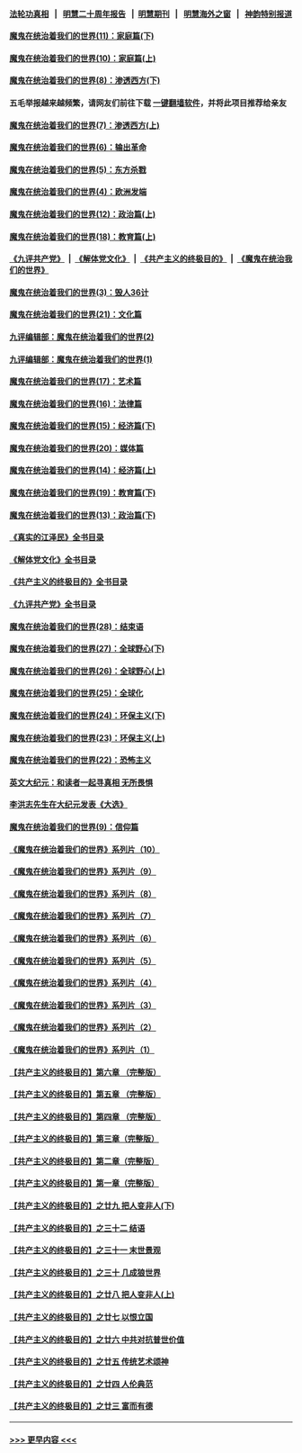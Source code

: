 #### [法轮功真相](https://github.com/gfw-breaker/truth/blob/master/README.md?t=0) &nbsp;&nbsp;|&nbsp;&nbsp; [明慧二十周年报告](https://github.com/gfw-breaker/mh-reports/blob/master/README.md?t=0) &nbsp;&nbsp;|&nbsp;&nbsp;[明慧期刊](https://github.com/gfw-breaker/mh-qikan) &nbsp;&nbsp;|&nbsp;&nbsp; [明慧海外之窗](https://github.com/gfw-breaker/mh-news/blob/master/README.md?t=0) &nbsp;&nbsp;|&nbsp;&nbsp; [神韵特别报道](https://github.com/gfw-breaker/mh-news/blob/master/shenyun.md?t=0)
#### [魔鬼在统治着我们的世界(11)：家庭篇(下)](../pages/nsc422/n10440961.md?t=11231601) 
#### [魔鬼在统治着我们的世界(10)：家庭篇(上)](../pages/nsc422/n10435448.md?t=11231601) 
#### [魔鬼在统治着我们的世界(8)：渗透西方(下)](../pages/nsc422/n10429603.md?t=11231601) 
#### 五毛举报越来越频繁，请网友们前往下载 [一键翻墙软件](https://github.com/gfw-breaker/ssr-accounts)，并将此项目推荐给亲友
#### [魔鬼在统治着我们的世界(7)：渗透西方(上)](../pages/nsc422/n10426013.md?t=11231601) 
#### [魔鬼在统治着我们的世界(6)：输出革命](../pages/nsc422/n10421536.md?t=11231601) 
#### [魔鬼在统治着我们的世界(5)：东方杀戮](../pages/nsc422/n10417707.md?t=11231601) 
#### [魔鬼在统治着我们的世界(4)：欧洲发端](../pages/nsc422/n10414890.md?t=11231601) 
#### [魔鬼在统治着我们的世界(12)：政治篇(上)](../pages/nsc422/n10444576.md?t=11231601) 
#### [魔鬼在统治着我们的世界(18)：教育篇(上)](../pages/nsc422/n10526970.md?t=11231601) 
#### [《九评共产党》](https://github.com/begood0513/9ping.md/blob/master/README.md) &nbsp;|&nbsp; [《解体党文化》](../../../../jtdwh.md/blob/master/README.md)  &nbsp;|&nbsp; [《共产主义的终极目的》](../../../../gczydzjmd.md/blob/master/README.md) &nbsp;|&nbsp; [《魔鬼在统治我们的世界》](../../../../mgztzwmdsj.md/blob/master/README.md) 
#### [魔鬼在统治着我们的世界(3)：毁人36计](../pages/nsc422/n10411583.md?t=11231601) 
#### [魔鬼在统治着我们的世界(21)：文化篇](../pages/nsc422/n10597706.md?t=11231601) 
#### [九评编辑部：魔鬼在统治着我们的世界(2)](../pages/nsc422/n10410036.md?t=11231601) 
#### [九评编辑部：魔鬼在统治着我们的世界(1)](../pages/nsc422/n10406825.md?t=11231601) 
#### [魔鬼在统治着我们的世界(17)：艺术篇](../pages/nsc422/n10499093.md?t=11231601) 
#### [魔鬼在统治着我们的世界(16)：法律篇](../pages/nsc422/n10485969.md?t=11231601) 
#### [魔鬼在统治着我们的世界(15)：经济篇(下)](../pages/nsc422/n10469975.md?t=11231601) 
#### [魔鬼在统治着我们的世界(20)：媒体篇](../pages/nsc422/n10586579.md?t=11231601) 
#### [魔鬼在统治着我们的世界(14)：经济篇(上)](../pages/nsc422/n10457370.md?t=11231601) 
#### [魔鬼在统治着我们的世界(19)：教育篇(下)](../pages/nsc422/n10564808.md?t=11231601) 
#### [魔鬼在统治着我们的世界(13)：政治篇(下)](../pages/nsc422/n10448270.md?t=11231601) 
#### [《真实的江泽民》全书目录](../pages/nsc422/n13721399.md?t=11231601) 
#### [《解体党文化》全书目录](../pages/nsc422/n13721157.md?t=11231601) 
#### [《共产主义的终极目的》全书目录](../pages/nsc422/n13721048.md?t=11231601) 
#### [《九评共产党》全书目录](../pages/nsc422/n13708085.md?t=11231601) 
#### [魔鬼在统治着我们的世界(28)：结束语](../pages/nsc422/n10936246.md?t=11231601) 
#### [魔鬼在统治着我们的世界(27)：全球野心(下)](../pages/nsc422/n10928319.md?t=11231601) 
#### [魔鬼在统治着我们的世界(26)：全球野心(上)](../pages/nsc422/n10900318.md?t=11231601) 
#### [魔鬼在统治着我们的世界(25)：全球化](../pages/nsc422/n10788205.md?t=11231601) 
#### [魔鬼在统治着我们的世界(24)：环保主义(下)](../pages/nsc422/n10695307.md?t=11231601) 
#### [魔鬼在统治着我们的世界(23)：环保主义(上)](../pages/nsc422/n10688613.md?t=11231601) 
#### [魔鬼在统治着我们的世界(22)：恐怖主义](../pages/nsc422/n10614727.md?t=11231601) 
#### [英文大纪元：和读者一起寻真相 无所畏惧](../pages/nsc422/n12542027.md?t=11231601) 
#### [李洪志先生在大纪元发表《大选》](../pages/nsc422/n12534746.md?t=11231601) 
#### [魔鬼在统治着我们的世界(9)：信仰篇](../pages/nsc422/n10432159.md?t=11231601) 
#### [《魔鬼在统治着我们的世界》系列片（10）](../pages/nsc422/n12292670.md?t=11231601) 
#### [《魔鬼在统治着我们的世界》系列片（9）](../pages/nsc422/n12290859.md?t=11231601) 
#### [《魔鬼在统治着我们的世界》系列片（8）](../pages/nsc422/n12287445.md?t=11231601) 
#### [《魔鬼在统治着我们的世界》系列片（7）](../pages/nsc422/n12283425.md?t=11231601) 
#### [《魔鬼在统治着我们的世界》系列片（6）](../pages/nsc422/n12282314.md?t=11231601) 
#### [《魔鬼在统治着我们的世界》系列片（5）](../pages/nsc422/n12281419.md?t=11231601) 
#### [《魔鬼在统治着我们的世界》系列片（4）](../pages/nsc422/n12274024.md?t=11231601) 
#### [《魔鬼在统治着我们的世界》系列片（3）](../pages/nsc422/n12271322.md?t=11231601) 
#### [《魔鬼在统治着我们的世界》系列片（2）](../pages/nsc422/n12269049.md?t=11231601) 
#### [《魔鬼在统治着我们的世界》系列片（1）](../pages/nsc422/n12267575.md?t=11231601) 
#### [【共产主义的终极目的】第六章 （完整版）](../pages/nsc422/n11428913.md?t=11231601) 
#### [【共产主义的终极目的】第五章 （完整版）](../pages/nsc422/n11428912.md?t=11231601) 
#### [【共产主义的终极目的】第四章 （完整版）](../pages/nsc422/n11428907.md?t=11231601) 
#### [【共产主义的终极目的】第三章（完整版）](../pages/nsc422/n11428848.md?t=11231601) 
#### [【共产主义的终极目的】第二章（完整版）](../pages/nsc422/n11428831.md?t=11231601) 
#### [【共产主义的终极目的】第一章（完整版）](../pages/nsc422/n11417651.md?t=11231601) 
#### [【共产主义的终极目的】之廿九 把人变非人(下)](../pages/nsc422/n11344140.md?t=11231601) 
#### [【共产主义的终极目的】之三十二 结语](../pages/nsc422/n11360535.md?t=11231601) 
#### [【共产主义的终极目的】之三十一 末世景观](../pages/nsc422/n11351129.md?t=11231601) 
#### [【共产主义的终极目的】之三十 几成狼世界](../pages/nsc422/n11348280.md?t=11231601) 
#### [【共产主义的终极目的】之廿八 把人变非人(上)](../pages/nsc422/n11340492.md?t=11231601) 
#### [【共产主义的终极目的】之廿七 以恨立国](../pages/nsc422/n11336944.md?t=11231601) 
#### [【共产主义的终极目的】之廿六 中共对抗普世价值](../pages/nsc422/n11324785.md?t=11231601) 
#### [【共产主义的终极目的】之廿五 传统艺术颂神](../pages/nsc422/n11296396.md?t=11231601) 
#### [【共产主义的终极目的】之廿四 人伦典范](../pages/nsc422/n11296397.md?t=11231601) 
#### [【共产主义的终极目的】之廿三 富而有德](../pages/nsc422/n11283598.md?t=11231601) 

----
#### [ >>> 更早内容 <<< ](../indexes/nsc422-earlier.md)
